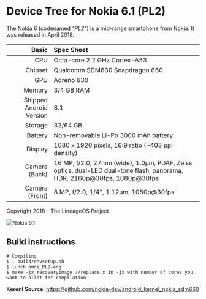 # Device Tree for Nokia 6.1 (PL2)

The Nokia 6 (codenamed _"PL2"_) is a mid-range smartphone from Nokia.
It was released in April 2018.

| Basic                   | Spec Sheet                                                                                                                     |
| -----------------------:|:------------------------------------------------------------------------------------------------------------------------------ |
| CPU                     | Octa-core 2.2 GHz Cortex-A53                                                                                                   |
| Chipset                 | Qualcomm SDM630 Snapdragon 660                                                                                                 |
| GPU                     | Adreno 630                                                                                                                     |
| Memory                  | 3/4 GB RAM                                                                                                                     |
| Shipped Android Version | 8.1                                                                                                                            |
| Storage                 | 32/64 GB                                                                                                                       |
| Battery                 | Non-removable Li-Po 3000 mAh battery                                                                                           |
| Display                 | 1080 x 1920 pixels, 16:9 ratio (~403 ppi density)                                                                              |
| Camera (Back)           | 16 MP, f/2.0, 27mm (wide), 1.0µm, PDAF, Zeiss optics, dual-LED dual-tone flash, panorama, HDR, 2160p@30fps, 1080p@30fps        |
| Camera (Front)          | 8 MP, f/2.0, 1/4", 1.12µm, 1080p@30fps                                                                                         |

Copyright 2018 - The LineageOS Project.

![Nokia 6.1](https://cdn2.gsmarena.com/vv/pics/nokia/nokia-6-2018-1.jpg)


## Build instructions

```
# Compiling
$ . build/envsetup.sh
$ lunch omni_PL2-eng
$ make -jx recoveryimage //replace x in -jx with number of cores you want to allot for compilation

```

**Kerenl Source**: https://github.com/nokia-dev/android_kernel_nokia_sdm660
